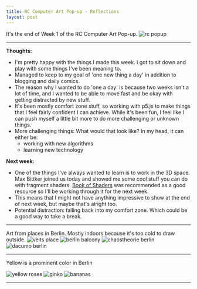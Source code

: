 ```yaml
---
title: RC Computer Art Pop-up - Reflections
layout: post
---
```


It's the end of Week 1 of the RC Computer Art Pop-up.
![rc popup](/assets/images/berlin/rcpopup.jpg)

---

**Thoughts:**

* I'm pretty happy with the things I made this week. I got to sit down and play with some things I've been meaning to.
* Managed to keep to my goal of 'one new thing a day' in addition to blogging and daily comics.
* The reason why I wanted to do 'one a day' is because two weeks isn't a lot of time, and I wanted to be able to move fast and be okay with getting distracted by new stuff.
* It's been mostly comfort zone stuff, so working with p5.js to make things that I feel fairly confident I can achieve. While it's been fun, I feel like I can push myself a little bit more to do more challenging or unknown things.
* More challenging things: What would that look like? In my head, it can either be:
  * working with new algorithms
  * learning new technology

**Next week:**

* One of the things I've always wanted to learn is to work in the 3D space. Max Bittker joined us today and showed me some cool stuff you can do with fragment shaders. [Book of Shaders](https://thebookofshaders.com/) was recommended as a good resource so I'll be working through it for the next week.
* This means that I might not have anything impressive to show at the end of next week, but maybe that's alright too.
* Potential distraction: falling back into my comfort zone. Which could be a good way to take a break.

---

Art from places in Berlin. Mostly indoors because it's too cold to draw outside.
![veits place](/assets/images/berlin/veit_place.jpg)
![berlin balcony](/assets/images/berlin/balcony.jpg)
![chaostheorie berlin](/assets/images/berlin/chaostheorie.jpg)
![dacumo berlin](/assets/images/berlin/dacumo.jpg)

---

Yellow is a prominent color in Berlin

![yellow roses](/assets/images/berlin/yellow_roses.jpg)
![ginko](/assets/images/berlin/ginko.jpg)
![bananas](/assets/images/berlin/bananas.jpg)

---
